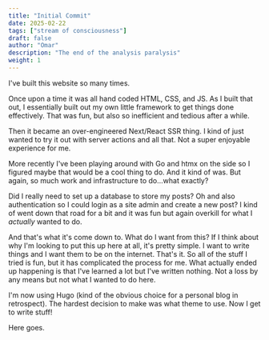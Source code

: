 ```yaml
---
title: "Initial Commit"
date: 2025-02-22
tags: ["stream of consciousness"]
draft: false
author: "Omar"
description: "The end of the analysis paralysis"
weight: 1
---
```


I've built this website so many times. 

Once upon a time it was all hand coded HTML, CSS, and JS. As I built that out, I essentially built out my own little framework to get things done effectively. That was fun, but also so inefficient and tedious after a while.

Then it became an over-engineered Next/React SSR thing. I kind of just wanted to try it out with server actions and all that. Not a super enjoyable experience for me.

More recently I've been playing around with Go and htmx on the side so I figured maybe that would be a cool thing to do. And it kind of was. But again, so much work and infrastructure to do...what exactly? 

Did I really need to set up a database to store my posts? Oh and also authentication so I could login as a site admin and create a new post? I kind of went down that road for a bit and it was fun but again overkill for what I *actually* wanted to do.

And that's what it's come down to. What do I want from this? If I think about why I'm looking to put this up here at all, it's pretty simple. I want to write things and I want them to be on the internet. That's it. So all of the stuff I tried is fun, but it has complicated the process for me. What actually ended up happening is that I've learned a lot but I've written nothing. Not a loss by any means but not what I wanted to do here.

I'm now using Hugo (kind of the obvious choice for a personal blog in retrospect). The hardest decision to make was what theme to use. Now I get to write stuff!

Here goes.

